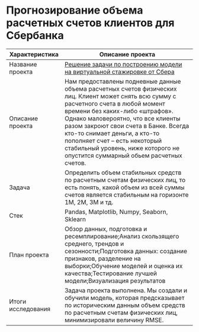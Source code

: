 
# Прогнозирование объема расчетных счетов клиентов для Сбербанка

| Характеристика       | Описание проекта                |
| ------------- |------------------|
| Название проекта    |[Решение задачи по построению модели на виртуальной стажировке от Сбера](https://github.com/HappyDari/Sber/blob/fc416fb05f6ff67ab0912061068248006ae4635e/%D0%9F%D1%80%D0%BE%D0%B3%D0%BD%D0%BE%D0%B7%D0%B8%D1%80%D0%BE%D0%B2%D0%B0%D0%BD%D0%B8%D0%B5%20%D0%BE%D0%B1%D1%8A%D0%B5%D0%BC%D0%B0%20%D1%80%D0%B0%D1%81%D1%87%D0%B5%D1%82%D0%BD%D1%8B%D1%85%20%D1%81%D1%87%D0%B5%D1%82%D0%BE%D0%B2%20%D0%BA%D0%BB%D0%B8%D0%B5%D0%BD%D1%82%D0%BE%D0%B2%20%D0%B4%D0%BB%D1%8F%20%D0%A1%D0%B1%D0%B5%D1%80%D0%B1%D0%B0%D0%BD%D0%BA%D0%B0.ipynb)  |
| Описание проекта    | Нам предоставлены подневные данные объема расчетных счетов физических лиц. Клиент может снять всю сумму с расчетного счета в любой момент времени без каких-либо «штрафов». Однако маловероятно, что все клиенты разом закроют свои счета в Банке. Всегда кто-то снимает деньги, а кто-то пополняет счет – есть некоторый стабильный уровень, ниже которого не опустится суммарный обьем расчетных счетов. |
| Задача  | Определить объем стабильных средств по расчетным счетам физических лиц, то есть понять, какой объем из всей суммы счетов является стабильным на горизонте 1М, 2М, 3М и тд. |
| Стек  | Pandas, Matplotlib, Numpy, Seaborn, Sklearn |
| План проекта  | Обзор данных, подготовка и ресемплирование;Анализ скользящего среднего, трендов и сезонности;Подготовка данных: создание признаков, разделение на выборки;Обучение моделей и оценка их качества;Тестирование лучшей модели;Визуализация результатов |
| Итоги исследования  | Задача проекта выполнена. Мы создали и обучили модель, которая предсказывает по историческим данным объем средств по расчетным счетам физических лиц, минимизировали величину RMSE.|
